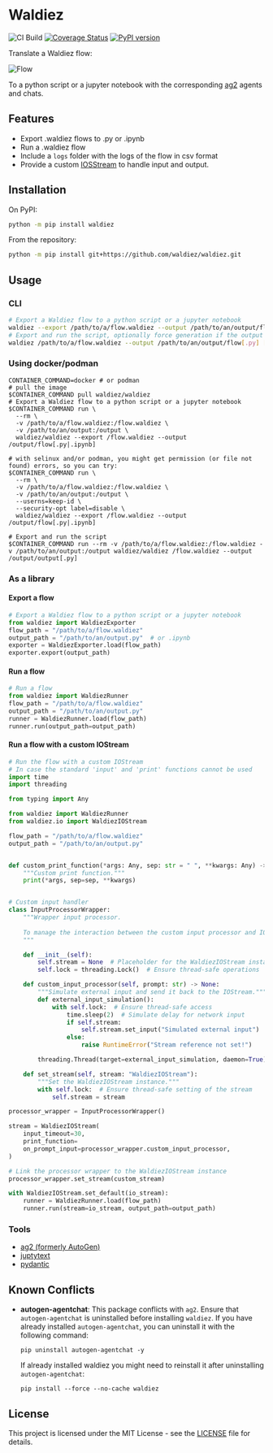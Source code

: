 # Waldiez

![CI Build](https://github.com/waldiez/waldiez/actions/workflows/main.yaml/badge.svg) [![Coverage Status](https://coveralls.io/repos/github/waldiez/waldiez/badge.svg)](https://coveralls.io/github/waldiez/waldiez) [![PyPI version](https://badge.fury.io/py/waldiez.svg?icon=si%3Apython)](https://badge.fury.io/py/waldiez)

Translate a Waldiez flow:

![Flow](https://raw.githubusercontent.com/waldiez/waldiez/refs/heads/main/docs/static/images/overview.webp)

To a python script or a jupyter notebook with the corresponding [ag2](https://github.com/ag2ai/ag2/) agents and chats.

## Features

- Export .waldiez flows to .py or .ipynb
- Run a .waldiez flow
- Include a `logs` folder with the logs of the flow in csv format
- Provide a custom [IOSStream](https://ag2ai.github.io/ag2/docs/reference/io/base#iostream) to handle input and output.

## Installation

On PyPI:

```bash
python -m pip install waldiez
```

From the repository:

```bash
python -m pip install git+https://github.com/waldiez/waldiez.git
```

## Usage

### CLI

```bash
# Export a Waldiez flow to a python script or a jupyter notebook
waldiez --export /path/to/a/flow.waldiez --output /path/to/an/output/flow[.py|.ipynb]
# Export and run the script, optionally force generation if the output file already exists
waldiez /path/to/a/flow.waldiez --output /path/to/an/output/flow[.py] [--force]
```

### Using docker/podman

```shell
CONTAINER_COMMAND=docker # or podman
# pull the image
$CONTAINER_COMMAND pull waldiez/waldiez
# Export a Waldiez flow to a python script or a jupyter notebook
$CONTAINER_COMMAND run \
  --rm \
  -v /path/to/a/flow.waldiez:/flow.waldiez \
  -v /path/to/an/output:/output \
  waldiez/waldiez --export /flow.waldiez --output /output/flow[.py|.ipynb]

# with selinux and/or podman, you might get permission (or file not found) errors, so you can try:
$CONTAINER_COMMAND run \
  --rm \
  -v /path/to/a/flow.waldiez:/flow.waldiez \
  -v /path/to/an/output:/output \
  --userns=keep-id \
  --security-opt label=disable \
  waldiez/waldiez --export /flow.waldiez --output /output/flow[.py|.ipynb]
```

```shell
# Export and run the script
$CONTAINER_COMMAND run --rm -v /path/to/a/flow.waldiez:/flow.waldiez -v /path/to/an/output:/output waldiez/waldiez /flow.waldiez --output /output/output[.py]
```

### As a library

#### Export a flow

```python
# Export a Waldiez flow to a python script or a jupyter notebook
from waldiez import WaldiezExporter
flow_path = "/path/to/a/flow.waldiez"
output_path = "/path/to/an/output.py"  # or .ipynb
exporter = WaldiezExporter.load(flow_path)
exporter.export(output_path)
```
  
#### Run a flow

```python
# Run a flow
from waldiez import WaldiezRunner
flow_path = "/path/to/a/flow.waldiez"
output_path = "/path/to/an/output.py"
runner = WaldiezRunner.load(flow_path)
runner.run(output_path=output_path)
```

#### Run a flow with a custom IOStream

```python
# Run the flow with a custom IOStream
# In case the standard 'input' and 'print' functions cannot be used
import time
import threading

from typing import Any

from waldiez import WaldiezRunner
from waldiez.io import WaldiezIOStream

flow_path = "/path/to/a/flow.waldiez"
output_path = "/path/to/an/output.py"


def custom_print_function(*args: Any, sep: str = " ", **kwargs: Any) -> None:
    """Custom print function."""
    print(*args, sep=sep, **kwargs)


# Custom input handler
class InputProcessorWrapper:
    """Wrapper input processor.
    
    To manage the interaction between the custom input processor and IOStream.
    """

    def __init__(self):
        self.stream = None  # Placeholder for the WaldiezIOStream instance
        self.lock = threading.Lock()  # Ensure thread-safe operations

    def custom_input_processor(self, prompt: str) -> None:
        """Simulate external input and send it back to the IOStream."""
        def external_input_simulation():
            with self.lock:  # Ensure thread-safe access
                time.sleep(2)  # Simulate delay for network input
                if self.stream:
                    self.stream.set_input("Simulated external input")
                else:
                    raise RuntimeError("Stream reference not set!")

        threading.Thread(target=external_input_simulation, daemon=True).start()

    def set_stream(self, stream: "WaldiezIOStream"):
        """Set the WaldiezIOStream instance."""
        with self.lock:  # Ensure thread-safe setting of the stream
            self.stream = stream

processor_wrapper = InputProcessorWrapper()

stream = WaldiezIOStream(
    input_timeout=30,
    print_function=
    on_prompt_input=processor_wrapper.custom_input_processor,
)

# Link the processor wrapper to the WaldiezIOStream instance
processor_wrapper.set_stream(custom_stream)

with WaldiezIOStream.set_default(io_stream):
    runner = WaldiezRunner.load(flow_path)
    runner.run(stream=io_stream, output_path=output_path)

```

### Tools

- [ag2 (formerly AutoGen)](https://github.com/ag2ai/ag2)
- [juptytext](https://github.com/mwouts/jupytext)
- [pydantic](https://github.com/pydantic/pydantic)

## Known Conflicts

- **autogen-agentchat**: This package conflicts with `ag2`. Ensure that `autogen-agentchat` is uninstalled before installing `waldiez`. If you have already installed `autogen-agentchat`, you can uninstall it with the following command:

  ```shell
  pip uninstall autogen-agentchat -y
  ```

  If already installed waldiez you might need to reinstall it after uninstalling `autogen-agentchat`:
  
    ```shell
    pip install --force --no-cache waldiez
    ```

## License

This project is licensed under the MIT License - see the [LICENSE](https://github.com/waldiez/waldiez/blob/main/LICENSE) file for details.
